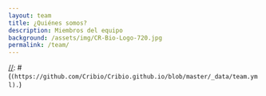 ```yaml
---
layout: team
title: ¿Quiénes somos?
description: Miembros del equipo
background: /assets/img/CR-Bio-Logo-720.jpg
permalink: /team/
---
```


[//]: # (On this page you can list team members by defining them in [`_data/team.yml`])
[//]: # (`(https://github.com/Cribio/Cribio.github.io/blob/master/_data/team.yml).`)

